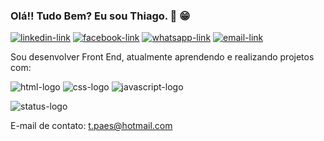 ### Olá!! Tudo Bem? Eu sou Thiago. 👋 😁

<a href="https://www.linkedin.com/in/thiagopaes98"><img src="https://img.shields.io/badge/LinkedIn-0077B5?style=for-the-badge&logo=linkedin&logoColor=white" alt="linkedin-link"/></a> <a href="https://www.facebook.com/thiago.paes.1"><img src="https://img.shields.io/badge/Facebook-1877F2?style=for-the-badge&logo=facebook&logoColor=white" alt="facebook-link"/></a> <a href="https://wa.me/5541991737604?text=Ol%C3%A1,%20Meu%20nome%20%C3%A9%20Thiago!"><img src="https://img.shields.io/badge/WhatsApp-25D366?style=for-the-badge&logo=whatsapp&logoColor=white" alt="whatsapp-link"/></a> <a href="https://malito:t.paes@hotmail.com"><img src="https://img.shields.io/badge/Microsoft_Outlook-0078D4?style=for-the-badge&logo=microsoft-outlook&logoColor=white" alt="email-link"/></a>

Sou desenvolver Front End, atualmente aprendendo e realizando projetos com:

<img src="https://img.shields.io/badge/HTML5-E34F26?style=for-the-badge&logo=html5&logoColor=white" alt="html-logo"/> <img src="https://img.shields.io/badge/CSS3-1572B6?style=for-the-badge&logo=css3&logoColor=white" alt="css-logo"/> <img src="https://img.shields.io/badge/JavaScript-F7DF1E?style=for-the-badge&logo=javascript&logoColor=black" alt="javascript-logo"/>

<img src="https://github-readme-stats.vercel.app/api?username=Thiagopaes&theme=blue-green" alt="status-logo"/>

E-mail de contato: t.paes@hotmail.com
